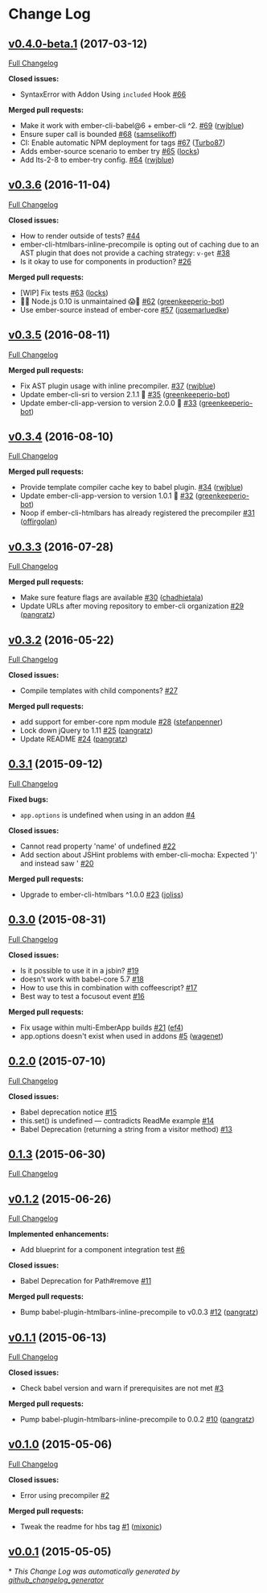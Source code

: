 # Change Log

## [v0.4.0-beta.1](https://github.com/ember-cli/ember-cli-htmlbars-inline-precompile/tree/v0.4.0-beta.1) (2017-03-12)
[Full Changelog](https://github.com/ember-cli/ember-cli-htmlbars-inline-precompile/compare/v0.3.6...v0.4.0-beta.1)

**Closed issues:**

- SyntaxError with Addon Using `included` Hook [\#66](https://github.com/ember-cli/ember-cli-htmlbars-inline-precompile/issues/66)

**Merged pull requests:**

- Make it work with ember-cli-babel@6 + ember-cli ^2. [\#69](https://github.com/ember-cli/ember-cli-htmlbars-inline-precompile/pull/69) ([rwjblue](https://github.com/rwjblue))
- Ensure super call is bounded [\#68](https://github.com/ember-cli/ember-cli-htmlbars-inline-precompile/pull/68) ([samselikoff](https://github.com/samselikoff))
- CI: Enable automatic NPM deployment for tags [\#67](https://github.com/ember-cli/ember-cli-htmlbars-inline-precompile/pull/67) ([Turbo87](https://github.com/Turbo87))
- Adds ember-source scenario to ember try [\#65](https://github.com/ember-cli/ember-cli-htmlbars-inline-precompile/pull/65) ([locks](https://github.com/locks))
- Add lts-2-8 to ember-try config. [\#64](https://github.com/ember-cli/ember-cli-htmlbars-inline-precompile/pull/64) ([rwjblue](https://github.com/rwjblue))

## [v0.3.6](https://github.com/ember-cli/ember-cli-htmlbars-inline-precompile/tree/v0.3.6) (2016-11-04)
[Full Changelog](https://github.com/ember-cli/ember-cli-htmlbars-inline-precompile/compare/v0.3.5...v0.3.6)

**Closed issues:**

- How to render outside of tests? [\#44](https://github.com/ember-cli/ember-cli-htmlbars-inline-precompile/issues/44)
- ember-cli-htmlbars-inline-precompile is opting out of caching due to an AST plugin that does not provide a caching strategy: `v-get` [\#38](https://github.com/ember-cli/ember-cli-htmlbars-inline-precompile/issues/38)
- Is it okay to use for components in production? [\#26](https://github.com/ember-cli/ember-cli-htmlbars-inline-precompile/issues/26)

**Merged pull requests:**

- \[WIP\] Fix tests [\#63](https://github.com/ember-cli/ember-cli-htmlbars-inline-precompile/pull/63) ([locks](https://github.com/locks))
- 👻😱 Node.js 0.10 is unmaintained 😱👻 [\#62](https://github.com/ember-cli/ember-cli-htmlbars-inline-precompile/pull/62) ([greenkeeperio-bot](https://github.com/greenkeeperio-bot))
- Use ember-source instead of ember-core [\#57](https://github.com/ember-cli/ember-cli-htmlbars-inline-precompile/pull/57) ([josemarluedke](https://github.com/josemarluedke))

## [v0.3.5](https://github.com/ember-cli/ember-cli-htmlbars-inline-precompile/tree/v0.3.5) (2016-08-11)
[Full Changelog](https://github.com/ember-cli/ember-cli-htmlbars-inline-precompile/compare/v0.3.4...v0.3.5)

**Merged pull requests:**

- Fix AST plugin usage with inline precompiler. [\#37](https://github.com/ember-cli/ember-cli-htmlbars-inline-precompile/pull/37) ([rwjblue](https://github.com/rwjblue))
- Update ember-cli-sri to version 2.1.1 🚀 [\#35](https://github.com/ember-cli/ember-cli-htmlbars-inline-precompile/pull/35) ([greenkeeperio-bot](https://github.com/greenkeeperio-bot))
- Update ember-cli-app-version to version 2.0.0 🚀 [\#33](https://github.com/ember-cli/ember-cli-htmlbars-inline-precompile/pull/33) ([greenkeeperio-bot](https://github.com/greenkeeperio-bot))

## [v0.3.4](https://github.com/ember-cli/ember-cli-htmlbars-inline-precompile/tree/v0.3.4) (2016-08-10)
[Full Changelog](https://github.com/ember-cli/ember-cli-htmlbars-inline-precompile/compare/v0.3.3...v0.3.4)

**Merged pull requests:**

- Provide template compiler cache key to babel plugin. [\#34](https://github.com/ember-cli/ember-cli-htmlbars-inline-precompile/pull/34) ([rwjblue](https://github.com/rwjblue))
- Update ember-cli-app-version to version 1.0.1 🚀 [\#32](https://github.com/ember-cli/ember-cli-htmlbars-inline-precompile/pull/32) ([greenkeeperio-bot](https://github.com/greenkeeperio-bot))
- Noop if ember-cli-htmlbars has already registered the precompiler [\#31](https://github.com/ember-cli/ember-cli-htmlbars-inline-precompile/pull/31) ([offirgolan](https://github.com/offirgolan))

## [v0.3.3](https://github.com/ember-cli/ember-cli-htmlbars-inline-precompile/tree/v0.3.3) (2016-07-28)
[Full Changelog](https://github.com/ember-cli/ember-cli-htmlbars-inline-precompile/compare/v0.3.2...v0.3.3)

**Merged pull requests:**

- Make sure feature flags are available [\#30](https://github.com/ember-cli/ember-cli-htmlbars-inline-precompile/pull/30) ([chadhietala](https://github.com/chadhietala))
- Update URLs after moving repository to ember-cli organization [\#29](https://github.com/ember-cli/ember-cli-htmlbars-inline-precompile/pull/29) ([pangratz](https://github.com/pangratz))

## [v0.3.2](https://github.com/ember-cli/ember-cli-htmlbars-inline-precompile/tree/v0.3.2) (2016-05-22)
[Full Changelog](https://github.com/ember-cli/ember-cli-htmlbars-inline-precompile/compare/0.3.1...v0.3.2)

**Closed issues:**

- Compile templates with child components? [\#27](https://github.com/ember-cli/ember-cli-htmlbars-inline-precompile/issues/27)

**Merged pull requests:**

- add support for ember-core npm module [\#28](https://github.com/ember-cli/ember-cli-htmlbars-inline-precompile/pull/28) ([stefanpenner](https://github.com/stefanpenner))
- Lock down jQuery to 1.11 [\#25](https://github.com/ember-cli/ember-cli-htmlbars-inline-precompile/pull/25) ([pangratz](https://github.com/pangratz))
- Update README [\#24](https://github.com/ember-cli/ember-cli-htmlbars-inline-precompile/pull/24) ([pangratz](https://github.com/pangratz))

## [0.3.1](https://github.com/ember-cli/ember-cli-htmlbars-inline-precompile/tree/0.3.1) (2015-09-12)
[Full Changelog](https://github.com/ember-cli/ember-cli-htmlbars-inline-precompile/compare/0.3.0...0.3.1)

**Fixed bugs:**

- `app.options` is undefined when using in an addon [\#4](https://github.com/ember-cli/ember-cli-htmlbars-inline-precompile/issues/4)

**Closed issues:**

- Cannot read property 'name' of undefined [\#22](https://github.com/ember-cli/ember-cli-htmlbars-inline-precompile/issues/22)
- Add section about JSHint problems with ember-cli-mocha: Expected '\)' and instead saw ' [\#20](https://github.com/ember-cli/ember-cli-htmlbars-inline-precompile/issues/20)

**Merged pull requests:**

- Upgrade to ember-cli-htmlbars ^1.0.0 [\#23](https://github.com/ember-cli/ember-cli-htmlbars-inline-precompile/pull/23) ([joliss](https://github.com/joliss))

## [0.3.0](https://github.com/ember-cli/ember-cli-htmlbars-inline-precompile/tree/0.3.0) (2015-08-31)
[Full Changelog](https://github.com/ember-cli/ember-cli-htmlbars-inline-precompile/compare/0.2.0...0.3.0)

**Closed issues:**

- Is it possible to use it in a jsbin? [\#19](https://github.com/ember-cli/ember-cli-htmlbars-inline-precompile/issues/19)
- doesn't work with babel-core 5.7 [\#18](https://github.com/ember-cli/ember-cli-htmlbars-inline-precompile/issues/18)
- How to use this in combination with coffeescript? [\#17](https://github.com/ember-cli/ember-cli-htmlbars-inline-precompile/issues/17)
- Best way to test a focusout event [\#16](https://github.com/ember-cli/ember-cli-htmlbars-inline-precompile/issues/16)

**Merged pull requests:**

- Fix usage within multi-EmberApp builds [\#21](https://github.com/ember-cli/ember-cli-htmlbars-inline-precompile/pull/21) ([ef4](https://github.com/ef4))
- app.options doesn't exist when used in addons [\#5](https://github.com/ember-cli/ember-cli-htmlbars-inline-precompile/pull/5) ([wagenet](https://github.com/wagenet))

## [0.2.0](https://github.com/ember-cli/ember-cli-htmlbars-inline-precompile/tree/0.2.0) (2015-07-10)
[Full Changelog](https://github.com/ember-cli/ember-cli-htmlbars-inline-precompile/compare/0.1.3...0.2.0)

**Closed issues:**

- Babel deprecation notice [\#15](https://github.com/ember-cli/ember-cli-htmlbars-inline-precompile/issues/15)
- this.set\(\) is undefined — contradicts ReadMe example [\#14](https://github.com/ember-cli/ember-cli-htmlbars-inline-precompile/issues/14)
- Babel Deprecation \(returning a string from a visitor method\) [\#13](https://github.com/ember-cli/ember-cli-htmlbars-inline-precompile/issues/13)

## [0.1.3](https://github.com/ember-cli/ember-cli-htmlbars-inline-precompile/tree/0.1.3) (2015-06-30)
[Full Changelog](https://github.com/ember-cli/ember-cli-htmlbars-inline-precompile/compare/v0.1.2...0.1.3)

## [v0.1.2](https://github.com/ember-cli/ember-cli-htmlbars-inline-precompile/tree/v0.1.2) (2015-06-26)
[Full Changelog](https://github.com/ember-cli/ember-cli-htmlbars-inline-precompile/compare/v0.1.1...v0.1.2)

**Implemented enhancements:**

- Add blueprint for a component integration test [\#6](https://github.com/ember-cli/ember-cli-htmlbars-inline-precompile/issues/6)

**Closed issues:**

- Babel Deprecation for Path\#remove [\#11](https://github.com/ember-cli/ember-cli-htmlbars-inline-precompile/issues/11)

**Merged pull requests:**

- Bump babel-plugin-htmlbars-inline-precompile to v0.0.3 [\#12](https://github.com/ember-cli/ember-cli-htmlbars-inline-precompile/pull/12) ([pangratz](https://github.com/pangratz))

## [v0.1.1](https://github.com/ember-cli/ember-cli-htmlbars-inline-precompile/tree/v0.1.1) (2015-06-13)
[Full Changelog](https://github.com/ember-cli/ember-cli-htmlbars-inline-precompile/compare/v0.1.0...v0.1.1)

**Closed issues:**

- Check babel version and warn if prerequisites are not met [\#3](https://github.com/ember-cli/ember-cli-htmlbars-inline-precompile/issues/3)

**Merged pull requests:**

- Pump babel-plugin-htmlbars-inline-precompile to 0.0.2 [\#10](https://github.com/ember-cli/ember-cli-htmlbars-inline-precompile/pull/10) ([pangratz](https://github.com/pangratz))

## [v0.1.0](https://github.com/ember-cli/ember-cli-htmlbars-inline-precompile/tree/v0.1.0) (2015-05-06)
[Full Changelog](https://github.com/ember-cli/ember-cli-htmlbars-inline-precompile/compare/v0.0.1...v0.1.0)

**Closed issues:**

- Error using precompiler [\#2](https://github.com/ember-cli/ember-cli-htmlbars-inline-precompile/issues/2)

**Merged pull requests:**

- Tweak the readme for hbs tag [\#1](https://github.com/ember-cli/ember-cli-htmlbars-inline-precompile/pull/1) ([mixonic](https://github.com/mixonic))

## [v0.0.1](https://github.com/ember-cli/ember-cli-htmlbars-inline-precompile/tree/v0.0.1) (2015-05-05)


\* *This Change Log was automatically generated by [github_changelog_generator](https://github.com/skywinder/Github-Changelog-Generator)*